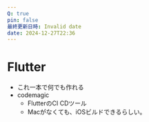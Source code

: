 ```yaml
---
Q: true
pin: false
最終更新日時: Invalid date
date: 2024-12-27T22:36
---
```

# Flutter

- これ一本で何でも作れる
- codemagic
    - FlutterのCI CDツール
    - Macがなくても、iOSビルドできるらしい。